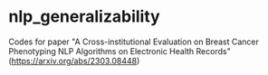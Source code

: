 # nlp_generalizability
Codes for paper "A Cross-institutional Evaluation on Breast Cancer Phenotyping NLP Algorithms on Electronic Health Records" (https://arxiv.org/abs/2303.08448)
